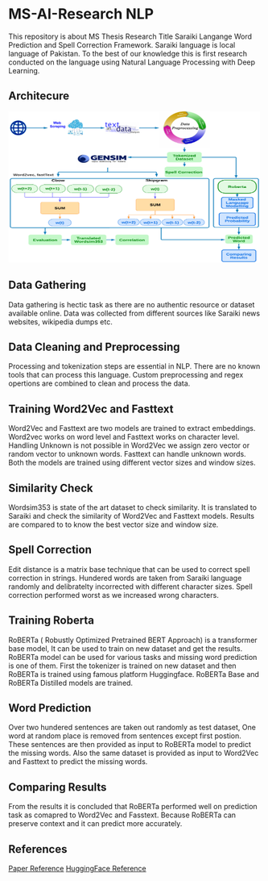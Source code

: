 # MS-AI-Research NLP
This repository is about MS Thesis Research Title Saraiki Langange Word Prediction and Spell Correction Framework. Saraiki language is local language of Pakistan. To the best of our knowledge this is first research conducted on the language using Natural Language Processing with Deep Learning.

## Architecure
<img src= https://github.com/themohal/MS-AI-Research/blob/main/Copy%20of%20Copy%20of%20Farjad%20Poster%20Thesis.png width="500" height="300" />



## Data Gathering

Data gathering is hectic task as there are no authentic resource or dataset available online. Data was collected from different sources like Saraiki news websites, wikipedia dumps etc.

## Data Cleaning and Preprocessing

Processing and tokenization steps are essential in NLP. There are no known tools that can process this language. Custom preprocessing and regex opertions are combined to clean and process the data.

## Training Word2Vec and Fasttext

Word2Vec and Fasttext are two models are trained to extract embeddings. Word2vec works on word level and Fasttext works on character level. Handling Unknown is not possible in Word2Vec we assign zero vector or random vector to unknown words. Fasttext can handle unknown words. Both the models are trained using different vector sizes and window sizes.

## Similarity Check

Wordsim353 is state of the art dataset to check similarity. It is translated to Saraiki and check the similarity of Word2Vec and Fasttext models. Results are compared to to know the best vector size and window size.

## Spell Correction
Edit distance is a matrix base technique that can be used to correct spell correction in strings. Hundered words are taken from Saraiki language randomly and delibratelty incorrected with different character sizes. Spell correction performed worst as we increased wrong characters.

## Training Roberta

RoBERTa ( Robustly Optimized Pretrained BERT Approach) is a transformer base model, It can be used to train on new dataset and get the results. RoBERTa model can be used for various tasks and missing word prediction is one of them. First the tokenizer is trained on new dataset and then RoBERTa is trained using famous platform Huggingface. RoBERTa Base and RoBERTa Distilled models are trained.

## Word Prediction

Over two hundered sentences are taken out randomly as test dataset, One word at random place is removed from sentences except first postion. These sentences are then provided as input to RoBERTa model to predict the missing words. Also the same dataset is provided as input to Word2Vec and Fasttext to predict the missing words. 

## Comparing Results

From the results it is concluded that RoBERTa performed well on prediction task as comapred to Word2Vec and Fasstext. Because RoBERTa can preserve context and it can predict more accurately.

## References

[Paper Reference](https://ieeexplore.ieee.org/document/9972938)
[HuggingFace Reference](https://huggingface.co/themohal/saraiki-roberta-base-small-finetuned3)
